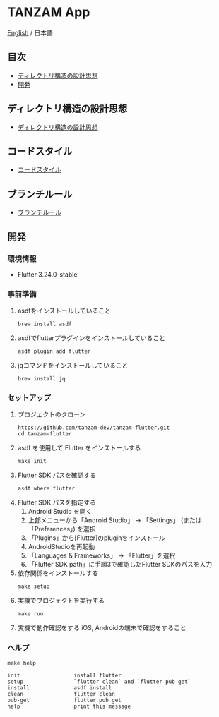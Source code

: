 # TANZAM App
[English](./README.md) / 日本語

## 目次
- [ディレクトリ構造の設計思想](#ディレクトリ構造の設計思想)
- [開発](#開発)

## ディレクトリ構造の設計思想
- [ディレクトリ構造の設計思想](./directory_structure_design-ja.md)

## コードスタイル
- [コードスタイル](./code_style-ja.md)

## ブランチルール
- [ブランチルール](./branch_rules-ja.md)

## 開発

### 環境情報
- Flutter 3.24.0-stable

### 事前準備
1. asdfをインストールしていること
    ```shell
    brew install asdf
    ```
2. asdfでflutterプラグインをインストールしていること
    ```shell
    asdf plugin add flutter
    ```
3. jqコマンドをインストールしていること
    ```shell
    brew install jq
    ```

### セットアップ
1. プロジェクトのクローン
    ```shell
    https://github.com/tanzam-dev/tanzam-flutter.git
    cd tanzam-flutter
    ```
2. asdf を使用して Flutter をインストールする
    ```shell
    make init
    ```
3. Flutter SDK パスを確認する
    ```shell
    asdf where flutter
    ```
4. Flutter SDK パスを指定する
    1. Android Studio を開く
    2. 上部メニューから「Android Studio」 -> 「Settings」 (または「Preferences」) を選択
    3. 「Plugins」から[Flutter]のpluginをインストール
    4. AndroidStudioを再起動
    4. 「Languages & Frameworks」 -> 「Flutter」を選択
    5. 「Flutter SDK path」に手順3で確認したFlutter SDKのパスを入力
5. 依存関係をインストールする
    ```shell
    make setup
    ```
6. 実機でプロジェクトを実行する
    ```shell
    make run
    ```
7. 実機で動作確認をする
    iOS, Androidの端末で確認をすること

### ヘルプ
```shell
make help

init                 install flutter
setup                `flutter clean` and `flutter pub get`
install              asdf install
clean                flutter clean
pub-get              flutter pub get
help                 print this message
```
